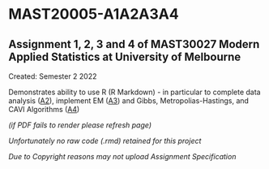 # MAST20005-A1A2A3A4
## Assignment 1, 2, 3 and 4 of MAST30027 Modern Applied Statistics at University of Melbourne

Created: Semester 2 2022

Demonstrates ability to use R (R Markdown) - in particular to complete data analysis ([A2](https://github.com/TGChenZP/MAST30027-A1A2A3A4__R/tree/main/A2)), implement EM ([A3](https://github.com/TGChenZP/MAST30027-A1A2A3A4__R/blob/main/A3/MAS%20Asmt%203.pdf)) and Gibbs, Metropolias-Hastings, and CAVI Algorithms ([A4](https://github.com/TGChenZP/MAST30027-A1A2A3A4__R/blob/main/A4/MAS%20Asmt%204.pdf))

*(if PDF fails to render please refresh page)*

*Unfortunately no raw code (.rmd) retained for this project*

*Due to Copyright reasons may not upload Assignment Specification*


